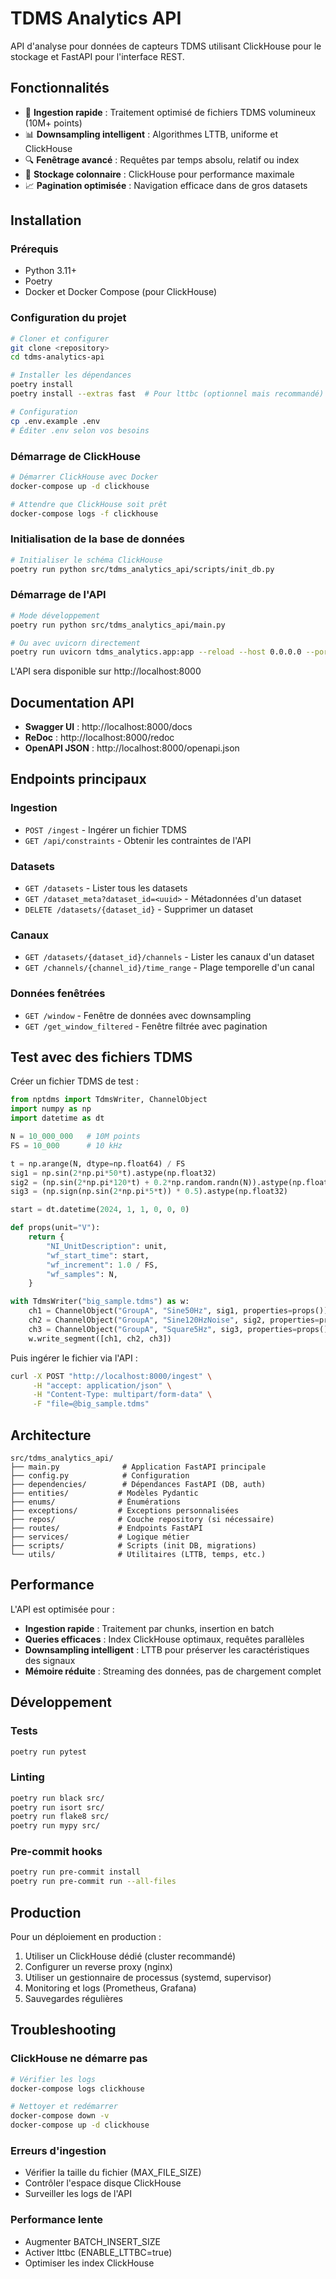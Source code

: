 # TDMS Analytics API

API d'analyse pour données de capteurs TDMS utilisant ClickHouse pour le stockage et FastAPI pour l'interface REST.

## Fonctionnalités

- 🚀 **Ingestion rapide** : Traitement optimisé de fichiers TDMS volumineux (10M+ points)
- 📊 **Downsampling intelligent** : Algorithmes LTTB, uniforme et ClickHouse
- 🔍 **Fenêtrage avancé** : Requêtes par temps absolu, relatif ou index
- 💾 **Stockage colonnaire** : ClickHouse pour performance maximale
- 📈 **Pagination optimisée** : Navigation efficace dans de gros datasets

## Installation

### Prérequis

- Python 3.11+
- Poetry
- Docker et Docker Compose (pour ClickHouse)

### Configuration du projet

```bash
# Cloner et configurer
git clone <repository>
cd tdms-analytics-api

# Installer les dépendances
poetry install
poetry install --extras fast  # Pour lttbc (optionnel mais recommandé)

# Configuration
cp .env.example .env
# Éditer .env selon vos besoins
```

### Démarrage de ClickHouse

```bash
# Démarrer ClickHouse avec Docker
docker-compose up -d clickhouse

# Attendre que ClickHouse soit prêt
docker-compose logs -f clickhouse
```

### Initialisation de la base de données

```bash
# Initialiser le schéma ClickHouse
poetry run python src/tdms_analytics_api/scripts/init_db.py
```

### Démarrage de l'API

```bash
# Mode développement
poetry run python src/tdms_analytics_api/main.py

# Ou avec uvicorn directement
poetry run uvicorn tdms_analytics.app:app --reload --host 0.0.0.0 --port 8000
```

L'API sera disponible sur http://localhost:8000

## Documentation API

- **Swagger UI** : http://localhost:8000/docs
- **ReDoc** : http://localhost:8000/redoc
- **OpenAPI JSON** : http://localhost:8000/openapi.json

## Endpoints principaux

### Ingestion
- `POST /ingest` - Ingérer un fichier TDMS
- `GET /api/constraints` - Obtenir les contraintes de l'API

### Datasets
- `GET /datasets` - Lister tous les datasets
- `GET /dataset_meta?dataset_id=<uuid>` - Métadonnées d'un dataset
- `DELETE /datasets/{dataset_id}` - Supprimer un dataset

### Canaux
- `GET /datasets/{dataset_id}/channels` - Lister les canaux d'un dataset
- `GET /channels/{channel_id}/time_range` - Plage temporelle d'un canal

### Données fenêtrées
- `GET /window` - Fenêtre de données avec downsampling
- `GET /get_window_filtered` - Fenêtre filtrée avec pagination

## Test avec des fichiers TDMS

Créer un fichier TDMS de test :

```python
from nptdms import TdmsWriter, ChannelObject
import numpy as np
import datetime as dt

N = 10_000_000   # 10M points
FS = 10_000      # 10 kHz

t = np.arange(N, dtype=np.float64) / FS
sig1 = np.sin(2*np.pi*50*t).astype(np.float32)
sig2 = (np.sin(2*np.pi*120*t) + 0.2*np.random.randn(N)).astype(np.float32)
sig3 = (np.sign(np.sin(2*np.pi*5*t)) * 0.5).astype(np.float32)

start = dt.datetime(2024, 1, 1, 0, 0, 0)

def props(unit="V"):
    return {
        "NI_UnitDescription": unit,
        "wf_start_time": start,
        "wf_increment": 1.0 / FS,
        "wf_samples": N,
    }

with TdmsWriter("big_sample.tdms") as w:
    ch1 = ChannelObject("GroupA", "Sine50Hz", sig1, properties=props())
    ch2 = ChannelObject("GroupA", "Sine120HzNoise", sig2, properties=props())
    ch3 = ChannelObject("GroupA", "Square5Hz", sig3, properties=props())
    w.write_segment([ch1, ch2, ch3])
```

Puis ingérer le fichier via l'API :

```bash
curl -X POST "http://localhost:8000/ingest" \
     -H "accept: application/json" \
     -H "Content-Type: multipart/form-data" \
     -F "file=@big_sample.tdms"
```

## Architecture

```
src/tdms_analytics_api/
├── main.py              # Application FastAPI principale
├── config.py            # Configuration
├── dependencies/        # Dépendances FastAPI (DB, auth)
├── entities/           # Modèles Pydantic
├── enums/              # Énumérations
├── exceptions/         # Exceptions personnalisées
├── repos/              # Couche repository (si nécessaire)
├── routes/             # Endpoints FastAPI
├── services/           # Logique métier
├── scripts/            # Scripts (init DB, migrations)
└── utils/              # Utilitaires (LTTB, temps, etc.)
```

## Performance

L'API est optimisée pour :

- **Ingestion rapide** : Traitement par chunks, insertion en batch
- **Queries efficaces** : Index ClickHouse optimaux, requêtes parallèles
- **Downsampling intelligent** : LTTB pour préserver les caractéristiques des signaux
- **Mémoire réduite** : Streaming des données, pas de chargement complet

## Développement

### Tests

```bash
poetry run pytest
```

### Linting

```bash
poetry run black src/
poetry run isort src/
poetry run flake8 src/
poetry run mypy src/
```

### Pre-commit hooks

```bash
poetry run pre-commit install
poetry run pre-commit run --all-files
```

## Production

Pour un déploiement en production :

1. Utiliser un ClickHouse dédié (cluster recommandé)
2. Configurer un reverse proxy (nginx)
3. Utiliser un gestionnaire de processus (systemd, supervisor)
4. Monitoring et logs (Prometheus, Grafana)
5. Sauvegardes régulières

## Troubleshooting

### ClickHouse ne démarre pas
```bash
# Vérifier les logs
docker-compose logs clickhouse

# Nettoyer et redémarrer
docker-compose down -v
docker-compose up -d clickhouse
```

### Erreurs d'ingestion
- Vérifier la taille du fichier (MAX_FILE_SIZE)
- Contrôler l'espace disque ClickHouse
- Surveiller les logs de l'API

### Performance lente
- Augmenter BATCH_INSERT_SIZE
- Activer lttbc (ENABLE_LTTBC=true)
- Optimiser les index ClickHouse